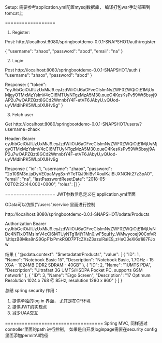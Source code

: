Setup: 需要参考application.yml配置mysql数据库， 编译打包war手动部署到tomcat上

==================
1. Register: 

Post: http://localhost:8080/springbootdemo-0.0.1-SNAPSHOT/auth/register

{
	"username": "zhaox",
	"password": "abcd",
	"email": "na"
}

2. Login:

Post http://localhost:8080/springbootdemo-0.0.1-SNAPSHOT/auth
{
	"username": "zhaox",
	"password": "abcd"
}

Response:
{
    "token": "eyJhbGciOiJIUzUxMiJ9.eyJzdWIiOiJ6aGFveCIsImNyZWF0ZWQiOjE1MjUyMjgyOTMxMzYsImV4cCI6MTUyNTgzMzA5M30.oueO4KesKsPv59Wt6bsyj9AP2u7wOAPZQzt8GCd2WmnbtY4F-etVF6JAbyU_vQUod-uyVMdihPK5WLpIXUHv9g"
}

3. Fetch user

Get http://localhost:8080/springbootdemo-0.0.1-SNAPSHOT/users/?username=zhaox

Header: Bearer eyJhbGciOiJIUzUxMiJ9.eyJzdWIiOiJ6aGFveCIsImNyZWF0ZWQiOjE1MjUyMjgyOTMxMzYsImV4cCI6MTUyNTgzMzA5M30.oueO4KesKsPv59Wt6bsyj9AP2u7wOAPZQzt8GCd2WmnbtY4F-etVF6JAbyU_vQUod-uyVMdihPK5WLpIXUHv9g

Response
{
    "id": 1,
    "username": "zhaox",
    "password": "$2a$10$M3n.jpDyVE0paMygSxnYTeTQJ9hIBv1XoulKJiBlJXNCNt27z3pAO",
    "email": "na",
    "lastPasswordResetDate": "2018-05-02T02:22:44.000+0000",
    "roles": []
}


==================
JWT参数信息定义在 application.yml里面

OData可以仿照("/users")service 里面进行控制

http://localhost:8080/springbootdemo-0.0.1-SNAPSHOT/odata/Products

Authorization Bearer eyJhbGciOiJIUzUxMiJ9.eyJzdWIiOiJ6aGFveCIsImNyZWF0ZWQiOjE1MjUyNDc4NTIxOTMsImV4cCI6MTUyNTg1MjY1Mn0.wF5quHy_WMwycoej90CnfvR1JtIqzB8Mka8nS8GpF1xPmkRQD7PTcZXsZ3azulRaiE9_zHeO3eXi6s1i87FJow

结果 {
    "@odata.context": "$metadata#Products",
    "value": [
        {
            "ID": 1,
            "Name": "Notebook Basic 15",
            "Description": "Notebook Basic, 1.7GHz - 15 XGA - 1024MB DDR2 SDRAM - 40GB"
        },
        {
            "ID": 2,
            "Name": "1UMTS PDA",
            "Description": "Ultrafast 3G UMTS/HSDPA Pocket PC, supports GSM network"
        },
        {
            "ID": 3,
            "Name": "Ergo Screen",
            "Description": "17 Optimum Resolution 1024 x 768 @ 85Hz, resolution 1280 x 960"
        }
    ]
}

总结 spring security 作用：

1. 提供单独的log in 界面， 尤其是在CF环境
2. 提供JWT的实现点
3. 减少UAA交互


===================================
Spring MVC, 同样通过controller里面的path 进行控制， 如果是自开发loginpage需要在security config里面添加permitAll路径